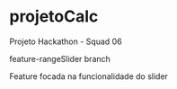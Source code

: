 # projetoCalc
Projeto Hackathon - Squad 06

feature-rangeSlider branch

Feature focada na funcionalidade do slider

